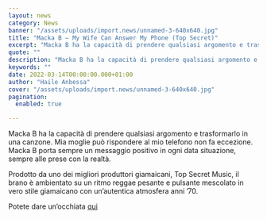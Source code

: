 ```yaml
---
layout: news
category: News
banner: "/assets/uploads/import.news/unnamed-3-640x640.jpg"
title: "Macka B – My Wife Can Answer My Phone (Top Secret)"
excerpt: "Macka B ha la capacità di prendere qualsiasi argomento e trasformarlo in una canzone. Mia moglie può rispondere al mio telefono non fa eccezione. Macka B porta sempre un messaggio positivo in ogni data situazione, sempre alle prese con la realtà. Prodotto da uno dei migliori produttori giamaicani, Top Secret Music, il brano è ambientato [&hellip"
quote: ""
description: "Macka B ha la capacità di prendere qualsiasi argomento e trasformarlo in una canzone. Mia moglie può rispondere al mio telefono non fa eccezione. Macka B porta sempre un messaggio positivo in ogni data situazione, sempre alle prese con la realtà. Prodotto da uno dei migliori produttori giamaicani, Top Secret Music, il brano è ambientato [&hellip"
keywords: ""
date: 2022-03-14T00:00:00.000+01:00
author: "Haile Anbessa"
cover: "/assets/uploads/import.news/unnamed-3-640x640.jpg"
pagination:
  enabled: true

---
```


Macka B ha la capacità di prendere qualsiasi argomento e trasformarlo in una canzone. Mia moglie può rispondere al mio telefono non fa eccezione. Macka B porta sempre un messaggio positivo in ogni data situazione, sempre alle prese con la realtà.

Prodotto da uno dei migliori produttori giamaicani, Top Secret Music, il brano è ambientato su un ritmo reggae pesante e pulsante mescolato in vero stile giamaicano con un’autentica atmosfera anni ’70.

Potete dare un’occhiata [qui](https://www.mackab.com/)
